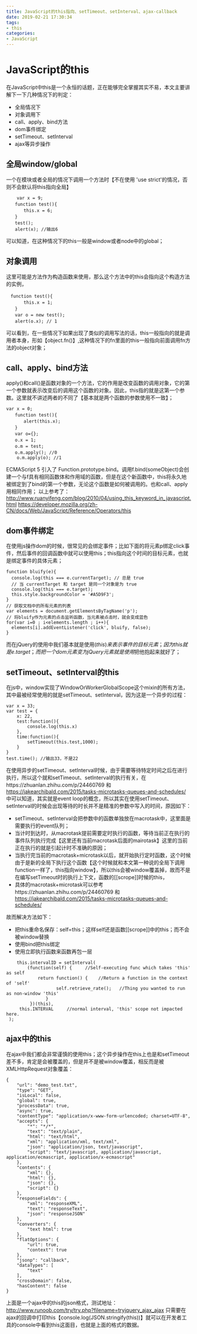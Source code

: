 ```yaml
---
title: JavaScript的this指向、setTimeout、setInterval、ajax-callback
date: 2019-02-21 17:30:34
tags:
- this
categories: 
- JavaScript
---
```

# JavaScript的this
在JavaScript中this是一个永恒的话题，正在能够完全掌握其实不易，本文主要讲解下一下几种情况下的判定：
* 全局情况下
* 对象调用下
* call、apply、bind方法
* dom事件绑定
* setTimeout、setInterval
* ajax等异步操作
## 全局window/global
一个在模块或者全局的情况下调用一个方法时【不在使用 'use strict'的情况，否则不会默认将this指向全局】
````
    var x = 9;
　　function test(){
　　　　this.x = 6;
　　}
　　test();
　　alert(x); //输出6
````
可以知道，在这种情况下的this一般是window或者node中的global；

<!-- more -->

## 对象调用
这里可能是方法作为构造函数来使用，那么这个方法中的this会指向这个构造方法的实例，
````
　function test(){
　　　　this.x = 1;
　　}
　　var o = new test();
　　alert(o.x); // 1
````
可以看到，在一些情况下如果出现了类似的调用写法的话，this一般指向的就是调用者本身，形如【object.fn()】,这种情况下的fn里面的this一般指向前面调用fn方法的object对象；
## call、apply、bind方法
apply()和call()是函数对象的一个方法，它的作用是改变函数的调用对象，它的第一个参数就表示改变后的调用这个函数的对象。因此，this指的就是这第一个参数。这里就不讲述两者的不同了【基本就是两个函数的参数使用不一致】；
````
var x = 0;
　　function test(){
　　　　alert(this.x);
　　}
　　var o={};
　　o.x = 1;
　　o.m = test;
　　o.m.apply(); //0
    o.m.apply(o); //1
````
ECMAScript 5 引入了 Function.prototype.bind。调用f.bind(someObject)会创建一个与f具有相同函数体和作用域的函数，但是在这个新函数中，this将永久地被绑定到了bind的第一个参数，无论这个函数是如何被调用的。也和call、apply用相同作用；
以上参考了：http://www.ruanyifeng.com/blog/2010/04/using_this_keyword_in_javascript.html
https://developer.mozilla.org/zh-CN/docs/Web/JavaScript/Reference/Operators/this
## dom事件绑定
在使用js操作dom的时候，很常见的会绑定事件；比如下面的将元素p绑定click事件，然后事件的回调函数中就可以使用this；this指向这个时间的目标元素，也就是绑定事件的具体元素；
````
function bluify(e){
  console.log(this === e.currentTarget); // 总是 true
  // 当 currentTarget 和 target 是同一个对象是为 true
  console.log(this === e.target);        
  this.style.backgroundColor = '#A5D9F3';
}
// 获取文档中的所有元素的列表
var elements = document.getElementsByTagName('p');
// 将bluify作为元素的点击监听函数，当元素被点击时，就会变成蓝色
for(var i=0 ; i<elements.length ; i++){
  elements[i].addEventListener('click', bluify, false);
}
````
而在jQuery的使用中我们基本就是使用$(this)来表示事件的目标元素；因为this就是e.target；而把一个dom元素变为jQuery元素就是使用$把他抱起来就好了；
## setTimeout、setInterval的this
在js中，window实现了WindowOrWorkerGlobalScope这个mixin的所有方法，其中最被经常使用的就是setTimeout、setInterval，因为这是一个异步的过程：
````
var x = 33;
var test = { 
    x: 22,
    test:function(){
        console.log(this.x)
    },
    time:function(){
        setTimeout(this.test,1000);
    }
}
test.time(); //输出33，不是22
````
在使用异步的setTimeout、setInterval时候，由于需要等待特定时间之后在进行执行，所以这个就和setTimeout、setInterval的执行有关，在https://zhuanlan.zhihu.com/p/24460769 和 https://jakearchibald.com/2015/tasks-microtasks-queues-and-schedules/ 中可以知道，其实就是event loop的概念，所以其实在使用setTimeout、setInterval的时候会出现等待的时长并不是精准的参数中写入的时间，原因如下：
* setTimeout、setInterval会把参数中的函数单独放在macrotask中，这里面是需要执行的event队列；
* 当计时到达时，从macrotask提前需要定时执行的函数，等待当前正在执行的事件队列执行完成【这里还有当前macrotask后面的mairotask】这里的当前正在执行的就是引起计时不准确的原因；
* 当执行完当前的macrotask+microtask以后，就开始执行定时函数，这个时候由于是新的全局下执行这个函数【这个时候就和本文第一种说的全局下调用function一样了，this指向window】，所以this会被window覆盖掉，故而不是在编写setTimeout时的执行上下文，函数的[[scrope]]时候的this，
* 具体的macrotask+microtask可以参考https://zhuanlan.zhihu.com/p/24460769 和 https://jakearchibald.com/2015/tasks-microtasks-queues-and-schedules/

故而解决方法如下：
* 把this重命名保存：self=this；这样self还是函数[[scrope]]中的this；而不会被window替换
* 使用bind把this绑定
* 使用立即执行函数来函数再包一层
````
    this.intervalID = setInterval(
        (function(self) {     //Self-executing func which takes 'this' as self
            return function() {    //Return a function in the context of 'self'
                   self.retrieve_rate();   //Thing you wanted to run as non-window 'this'
               }
         })(this),
     this.INTERVAL     //normal interval, 'this' scope not impacted here.
 ); 
````
## ajax中的this
在ajax中我们都会非常谨慎的使用this；这个异步操作在this上也是和setTimeout差不多，肯定是会被覆盖的，但是并不是被window覆盖，相反而是被XMLHttpRequest对象覆盖：
````
{
    "url": "demo_test.txt",
    "type": "GET",
    "isLocal": false,
    "global": true,
    "processData": true,
    "async": true,
    "contentType": "application/x-www-form-urlencoded; charset=UTF-8",
    "accepts": {
        "*": "*/*",
        "text": "text/plain",
        "html": "text/html",
        "xml": "application/xml, text/xml",
        "json": "application/json, text/javascript",
        "script": "text/javascript, application/javascript, application/ecmascript, application/x-ecmascript"
    },
    "contents": {
        "xml": {},
        "html": {},
        "json": {},
        "script": {}
    },
    "responseFields": {
        "xml": "responseXML",
        "text": "responseText",
        "json": "responseJSON"
    },
    "converters": {
        "text html": true
    },
    "flatOptions": {
        "url": true,
        "context": true
    },
    "jsonp": "callback",
    "dataTypes": [
        "text"
    ],
    "crossDomain": false,
    "hasContent": false
}
````
上面是一个ajax中的this的json格式，测试地址：http://www.runoob.com/try/try.php?filename=tryjquery_ajax_ajax  只需要在ajax的回调中打印this【console.log(JSON.stringify(this))】就可以在开发者工具的console中看到this这面目，也就是上面的格式的数据。